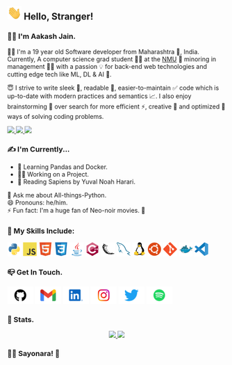 ## <img height="32" src="assets/hi.gif"> Hello, Stranger!

### 🐱‍👤 I'm Aakash Jain.

👨‍💻 I'm a 19 year old Software developer from Maharashtra 🏡,  India. Currently, A computer science grad student 👨‍🎓 at the [NMU](https://nmu.ac.in/) 🏫 minoring in management 👨‍💼 with a passion 💡 for back-end web technologies and cutting edge tech like ML, DL & AI 🤖. 

😇 I strive to write sleek 🌊, readable 📖, easier-to-maintain ✅ code which is up-to-date with modern practices and semantics 📈. I also enjoy brainstorming 🚀 over search for more efficient ⚡, creative 🎨 and optimized 🚄 ways of solving coding problems.

<a href="https://github.com/ashtrospection">
  <img src="https://komarev.com/ghpvc/?username=ashtrospection&color=blueviolet&label=Profile+Visits">
</a>
<a href="https://ashtrospection.github.io/">
  <img src="https://img.shields.io/badge/Portfolio-https%3A%2F%2Fashtrospection.github.io-blue">
</a>
<a href="https://www.codewars.com/users/BadAsh">
  <img src="https://www.codewars.com/users/BadAsh/badges/micro">
</a>

### ✍ I'm Currently...
- 🌱 Learning Pandas and Docker.
- 👷‍♂️ Working on a Project.
- 📙 Reading Sapiens by Yuval Noah Harari.

💬 Ask me about All-things-Python.  
😄 Pronouns: he/him.  
⚡ Fun fact: I'm a huge fan of Neo-noir movies. 🎥  

### 🤹 My Skills Include:
<div>
<span><img height="32" src="https://raw.githubusercontent.com/devicons/devicon/master/icons/python/python-original.svg" /></span>
<span><img height="32" src="https://raw.githubusercontent.com/devicons/devicon/master/icons/javascript/javascript-original.svg" /></span>
<span><img height="32" src="https://raw.githubusercontent.com/devicons/devicon/master/icons/html5/html5-original.svg" /></span>
<span><img height="32" src="https://raw.githubusercontent.com/devicons/devicon/master/icons/css3/css3-original.svg" /></span>
<span><img height="32" src="https://raw.githubusercontent.com/devicons/devicon/master/icons/java/java-original.svg" /></span>
<span><img height="32" src="https://raw.githubusercontent.com/devicons/devicon/master/icons/cplusplus/cplusplus-original.svg" /></span>
<span><img height="32" src="https://raw.githubusercontent.com/devicons/devicon/master/icons/flask/flask-original.svg" /></span>
<span><img height="32" src="https://raw.githubusercontent.com/devicons/devicon/master/icons/mysql/mysql-original.svg" /></span>
<span><img height="32" src="https://raw.githubusercontent.com/devicons/devicon/master/icons/linux/linux-original.svg" /></span>
<span><img height="32" src="https://raw.githubusercontent.com/devicons/devicon/master/icons/ubuntu/ubuntu-plain.svg" /></span>
<span><img height="32" src="https://raw.githubusercontent.com/devicons/devicon/master/icons/git/git-original.svg" /></span>
<span><img height="32" src="https://raw.githubusercontent.com/devicons/devicon/master/icons/docker/docker-original.svg" /></span>
<span><img height="32" src="https://raw.githubusercontent.com/devicons/devicon/master/icons/vscode/vscode-original.svg" /></span>
</div>

### 📪 Get In Touch.
<div>
<a href="https://github.com/ashtrospection"><img height="40" src="assets/github.svg" /></a>
<a href="mailto:aakashjainofficial@gmail.com"><img height="40" src="assets/gmail.svg" /></a>
<a href="https://www.linkedin.com/in/aakashjainofficial/"><img height="40" src="assets/linkedin.svg" /></a>
<a href="https://www.instagram.com/ashtrospection/"><img height="40" src="assets/instagram.svg" /></a>
<a href="https://twitter.com/ashtrospective"><img height="40" src="assets/twitter.svg" /></a>
<a href="https://open.spotify.com/user/315tytbu2j2etz37g2hr5s5gkioq"><img height="40" src="assets/spotify.svg" /></a>
</div>

### 🔢 Stats.
<div align="center">
<a href="https://github.com/anuraghazra/github-readme-stats">
  <img src="https://github-readme-stats.vercel.app/api?username=ashtrospection&count_private=true&hide=prs,contribs&theme=tokyonight" />
</a>
<a href="https://github.com/anuraghazra/convoychat">
  <img src="https://github-readme-stats.vercel.app/api/top-langs/?username=ashtrospection&exclude_repo=data-structures&langs_count=4&layout=compact&theme=tokyonight" />
</a>
</div>

### 🙋‍♂️ Sayonara! 🖤
